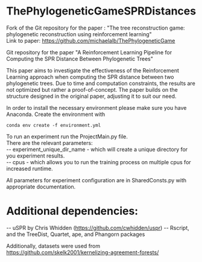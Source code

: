 # ThePhylogeneticGameSPRDistances
Fork of the Git repository for the paper : "The tree reconstruction game: phylogenetic
reconstruction using reinforcement learning" <br />
Link to paper: https://github.com/michaelalb/ThePhylogeneticGame

Git repository for the paper "A Reinforcement Learning Pipeline for Computing the SPR Distance Between Phylogenetic Trees"

This paper aims to investigate the effectiveness of the Reinforcement Learning approach when computing the SPR distance between two phylogenetic trees. Due to time and computation constraints, the results are not optimized but rather a proof-of-concept. The paper builds on the structure designed in the original paper, adjusting it to suit our need.


In order to install the necessary environment please make sure you have 
Anaconda. Create the environment with <br />

`conda env create -f environment.yml`

To run an experiment run the ProjectMain.py file. <br />
There are the relevant parameters: <br />
-- experiment_unique_dir_name - which will create a unique directory for you experiment results.<br/>
-- cpus - which allows you to run the training process on multiple cpus for increased runtime.

All parameters for experiment configuration are in SharedConsts.py with appropriate documentation.

# Additional dependencies:
-- uSPR by Chris Whidden (https://github.com/cwhidden/uspr)
-- Rscript, and the TreeDist, Quartet, ape, and Phangorn packages

Additionally, datasets were used from https://github.com/skelk2001/kernelizing-agreement-forests/
